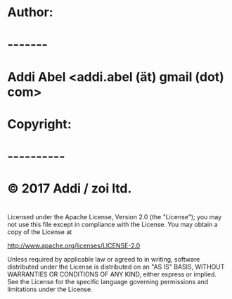 #
#
# Author:
# -------
#
#   Addi Abel  <addi.abel (ät) gmail (dot) com>
#
#
# Copyright:
# ----------
#
#   ©  2017  Addi / zoi ltd.
#
#


Licensed under the Apache License, Version 2.0 (the "License"); you may not use this file except in compliance with the License. You may obtain a copy of the License at


http://www.apache.org/licenses/LICENSE-2.0


Unless required by applicable law or agreed to in writing, software distributed under the License is distributed on an "AS IS" BASIS, WITHOUT WARRANTIES OR CONDITIONS OF ANY KIND, either express or implied. See the License for the specific language governing permissions and limitations under the License.
